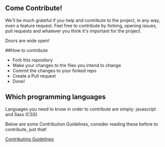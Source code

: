 ## Come Contribute!

We'll be much grateful if you help and contribute to the project, in any way, even a feature request.
Feel free to contribute by forking, opening issues, pull requests and whatever you think it's important for the project.

Doors are wide open!


##How to contribute

- Fork this repository
- Make your changes to the files you intend to change
- Commit the changes to your forked repo
- Create a Pull request
- Done!

## Which programming languages

Languages you need to know in order to contribute are simply: javascript and Sass (CSS)

Below are some Contribution Guidelines, consider reading these before to contribute, just that!

[Contributing Guidelines](https://github.com/720kb/ndm/blob/master/CONTRIBUTING.md)


